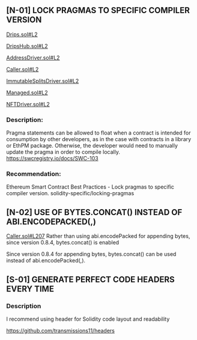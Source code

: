## [N-01] LOCK PRAGMAS TO SPECIFIC COMPILER VERSION
[Drips.sol#L2](https://github.com/code-423n4/2023-01-drips/blob/main/src/Drips.sol#L2)

[DripsHub.sol#L2](https://github.com/code-423n4/2023-01-drips/blob/main/src/DripsHub.sol#L2)

[AddressDriver.sol#L2](https://github.com/code-423n4/2023-01-drips/blob/main/src/AddressDriver.sol#L2)

[Caller.sol#L2](https://github.com/code-423n4/2023-01-drips/blob/main/src/Caller.sol#L2)

[ImmutableSplitsDriver.sol#L2](https://github.com/code-423n4/2023-01-drips/blob/main/src/ImmutableSplitsDriver.sol#L2)

[Managed.sol#L2](https://github.com/code-423n4/2023-01-drips/blob/main/src/Managed.sol#L2)

[NFTDriver.sol#L2](https://github.com/code-423n4/2023-01-drips/blob/main/src/NFTDriver.sol#L2)


### Description:
Pragma statements can be allowed to float when a contract is intended for consumption by other developers, as in the case with contracts in a library or EthPM package. Otherwise, the developer would need to manually update the pragma in order to compile locally.
https://swcregistry.io/docs/SWC-103
### Recommendation:
Ethereum Smart Contract Best Practices - Lock pragmas to specific compiler version.
solidity-specific/locking-pragmas

## [N-02] USE OF BYTES.CONCAT() INSTEAD OF ABI.ENCODEPACKED(,)
[Caller.sol#L207](https://github.com/code-423n4/2023-01-drips/blob/main/src/Caller.sol#L207)
Rather than using abi.encodePacked for appending bytes, since version 0.8.4, bytes.concat() is enabled

Since version 0.8.4 for appending bytes, bytes.concat() can be used instead of abi.encodePacked(,).

## [S-01] GENERATE PERFECT CODE HEADERS EVERY TIME

### Description
I recommend using header for Solidity code layout and readability

https://github.com/transmissions11/headers